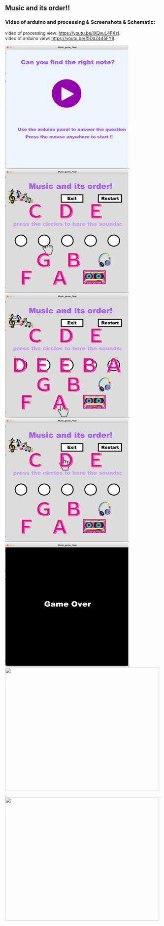 ## Music and its order!!

### Video of arduino and processing & Screenshots & Schematic:  

video of processing view: https://youtu.be/iXQvuL4FXzI.   
video of arduino view: https://youtu.be/f5DdZ445FY8. 

<img src="https://github.com/FairyyGenie/introToIM/blob/main/finalProject/final-1.png" width="400" height="400">. 
<img src="https://github.com/FairyyGenie/introToIM/blob/main/finalProject/final-2.png" width="400" height="400">. 
<img src="https://github.com/FairyyGenie/introToIM/blob/main/finalProject/final-3.png" width="400" height="400">. 
<img src="https://github.com/FairyyGenie/introToIM/blob/main/finalProject/final-4.png" width="400" height="400">. 
<img src="https://github.com/FairyyGenie/introToIM/blob/main/finalProject/final-5.png" width="400" height="400">. 
<img src="https://github.com/FairyyGenie/introToIM/blob/main/finalProject/final-6.png" width="500" height="400">. 
<img src="https://github.com/FairyyGenie/introToIM/blob/main/finalProject/final-7.png" width="500" height="400">


